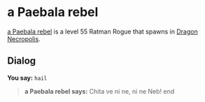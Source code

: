 # a Paebala rebel



[a Paebala rebel](/npc/123106) is a level 55 Ratman Rogue that spawns in [Dragon Necropolis](/zone/123).



## Dialog

**You say:** `hail`



>**a Paebala rebel says:** Chita ve ni ne, ni ne Neb!
end